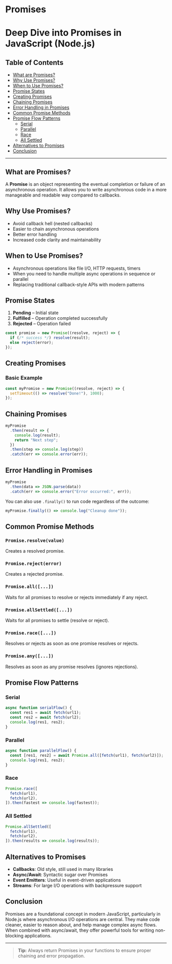 # Promises
# Deep Dive into Promises in JavaScript (Node.js)

## Table of Contents
- [What are Promises?](#what-are-promises)
- [Why Use Promises?](#why-use-promises)
- [When to Use Promises?](#when-to-use-promises)
- [Promise States](#promise-states)
- [Creating Promises](#creating-promises)
- [Chaining Promises](#chaining-promises)
- [Error Handling in Promises](#error-handling-in-promises)
- [Common Promise Methods](#common-promise-methods)
- [Promise Flow Patterns](#promise-flow-patterns)
  - [Serial](#serial)
  - [Parallel](#parallel)
  - [Race](#race)
  - [All Settled](#all-settled)
- [Alternatives to Promises](#alternatives-to-promises)
- [Conclusion](#conclusion)

---

## What are Promises?

A **Promise** is an object representing the eventual completion or failure of an asynchronous operation. It allows you to write asynchronous code in a more manageable and readable way compared to callbacks.

## Why Use Promises?

- Avoid callback hell (nested callbacks)
- Easier to chain asynchronous operations
- Better error handling
- Increased code clarity and maintainability

## When to Use Promises?

- Asynchronous operations like file I/O, HTTP requests, timers
- When you need to handle multiple async operations in sequence or parallel
- Replacing traditional callback-style APIs with modern patterns

## Promise States

1. **Pending** – Initial state
2. **Fulfilled** – Operation completed successfully
3. **Rejected** – Operation failed

```js
const promise = new Promise((resolve, reject) => {
  if (/* success */) resolve(result);
  else reject(error);
});
```

## Creating Promises

### Basic Example
```js
const myPromise = new Promise((resolve, reject) => {
  setTimeout(() => resolve("Done!"), 1000);
});
```

## Chaining Promises

```js
myPromise
  .then(result => {
    console.log(result);
    return "Next step";
  })
  .then(step => console.log(step))
  .catch(err => console.error(err));
```

## Error Handling in Promises

```js
myPromise
  .then(data => JSON.parse(data))
  .catch(err => console.error("Error occurred:", err));
```

You can also use `.finally()` to run code regardless of the outcome:

```js
myPromise.finally(() => console.log("Cleanup done"));
```

## Common Promise Methods

### `Promise.resolve(value)`
Creates a resolved promise.

### `Promise.reject(error)`
Creates a rejected promise.

### `Promise.all([...])`
Waits for all promises to resolve or rejects immediately if any reject.

### `Promise.allSettled([...])`
Waits for all promises to settle (resolve or reject).

### `Promise.race([...])`
Resolves or rejects as soon as one promise resolves or rejects.

### `Promise.any([...])`
Resolves as soon as any promise resolves (ignores rejections).

## Promise Flow Patterns

### Serial
```js
async function serialFlow() {
  const res1 = await fetch(url1);
  const res2 = await fetch(url2);
  console.log(res1, res2);
}
```

### Parallel
```js
async function parallelFlow() {
  const [res1, res2] = await Promise.all([fetch(url1), fetch(url2)]);
  console.log(res1, res2);
}
```

### Race
```js
Promise.race([
  fetch(url1),
  fetch(url2),
]).then(fastest => console.log(fastest));
```

### All Settled
```js
Promise.allSettled([
  fetch(url1),
  fetch(url2),
]).then(results => console.log(results));
```

## Alternatives to Promises

- **Callbacks**: Old style, still used in many libraries
- **Async/Await**: Syntactic sugar over Promises
- **Event Emitters**: Useful in event-driven applications
- **Streams**: For large I/O operations with backpressure support

## Conclusion

Promises are a foundational concept in modern JavaScript, particularly in Node.js where asynchronous I/O operations are central. They make code cleaner, easier to reason about, and help manage complex async flows. When combined with async/await, they offer powerful tools for writing non-blocking applications.

---

> **Tip:** Always return Promises in your functions to ensure proper chaining and error propagation.

